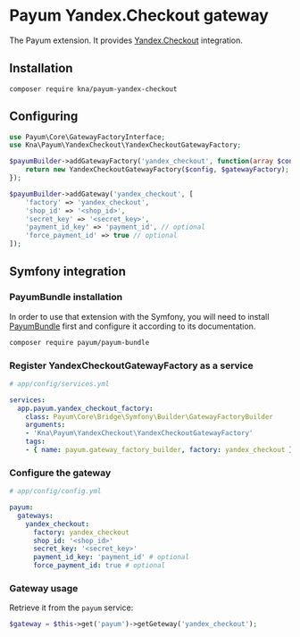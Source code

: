 # Payum Yandex.Checkout gateway

The Payum extension. It provides [Yandex.Checkout](https://kassa.yandex.ru/developers/api) integration.

## Installation

```shell script
composer require kna/payum-yandex-checkout
```

## Configuring

```php
use Payum\Core\GatewayFactoryInterface;
use Kna\Payum\YandexCheckout\YandexCheckoutGatewayFactory;

$payumBuilder->addGatewayFactory('yandex_checkout', function(array $config, GatewayFactoryInterface $gatewayFactory) {
    return new YandexCheckoutGatewayFactory($config, $gatewayFactory);
});

$payumBuilder->addGateway('yandex_checkout', [
    'factory' => 'yandex_checkout',
    'shop_id' => '<shop_id>', 
    'secret_key' => '<secret_key>',
    'payment_id_key' => 'payment_id', // optional
    'force_payment_id' => true // optional
]);
``` 

## Symfony integration


### PayumBundle installation

In order to use that extension with the Symfony, you will need to install [PayumBundle](https://github.com/Payum/PayumBundle) first and configure it according to its documentation.

```bash
composer require payum/payum-bundle
```

### Register YandexCheckoutGatewayFactory as a service

```yaml
# app/config/services.yml

services:
  app.payum.yandex_checkout_factory:
    class: Payum\Core\Bridge\Symfony\Builder\GatewayFactoryBuilder
    arguments:
    - 'Kna\Payum\YandexCheckout\YandexCheckoutGatewayFactory'
    tags:
    - { name: payum.gateway_factory_builder, factory: yandex_checkout }
```

### Configure the gateway

```yaml
# app/config/config.yml

payum:
  gateways:
    yandex_checkout:
      factory: yandex_checkout
      shop_id: '<shop_id>'
      secret_key: '<secret_key>'
      payment_id_key: 'payment_id' # optional
      force_payment_id: true # optional
```

### Gateway usage

Retrieve it from the `payum` service:

```php
$gateway = $this->get('payum')->getGeteway('yandex_checkout');
```